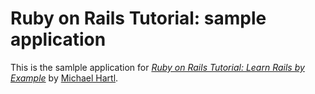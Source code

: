 # Ruby on Rails Tutorial: sample application

This is the samlple application for 
[*Ruby on Rails Tutorial: Learn Rails by Example*](http://railstutorial.org/)
by [Michael Hartl](http://michaelhartl.com).